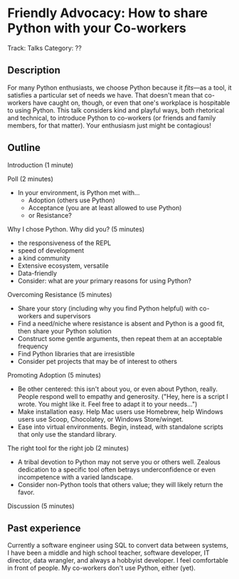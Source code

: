 # Friendly Advocacy: How to share Python with your Co-workers

Track: Talks
Category: ??

## Description

For many Python enthusiasts, we choose Python because it *fits*—as a tool, it satisfies a particular set of needs we have. That doesn't mean that co-workers have caught on, though, or even that one's workplace is hospitable to using Python. This talk considers kind and playful ways, both rhetorical and technical, to introduce Python to co-workers (or friends and family members, for that matter). Your enthusiasm just might be contagious!

## Outline

Introduction (1 minute)

Poll (2 minutes)
- In your environment, is Python met with...
	* Adoption (others use Python)
	* Acceptance (you are at least allowed to use Python)
	* or Resistance?

Why I chose Python. Why did you? (5 minutes)
- the responsiveness of the REPL
- speed of development
- a kind community
- Extensive ecosystem, versatile
- Data-friendly
- Consider: what are *your* primary reasons for using Python?

Overcoming Resistance (5 minutes)
- Share your story (including why you find Python helpful) with co-workers and supervisors
- Find a need/niche where resistance is absent and Python is a good fit, then share your Python solution
- Construct some gentle arguments, then repeat them at an acceptable frequency
- Find Python libraries that are irresistible
- Consider pet projects that may be of interest to others

Promoting Adoption (5 minutes)
- Be other centered: this isn't about you, or even about Python, really. People respond well to empathy and generosity. ("Hey, here is a script I wrote. You might like it. Feel free to adapt it to your needs...")
- Make installation easy. Help Mac users use Homebrew, help Windows users use Scoop, Chocolatey, or Windows Store/winget.
- Ease into virtual environments. Begin, instead, with standalone scripts that only use the standard library.

The right tool for the right job (2 minutes)
- A tribal devotion to Python may not serve you or others well. Zealous dedication to a specific tool often betrays underconfidence or even incompetence with a varied landscape.
- Consider non-Python tools that others value; they will likely return the favor.

Discussion (5 minutes)

## Past experience

Currently a software engineer using SQL to convert data between systems, I have been a middle and high school teacher, software developer, IT director, data wrangler, and always a hobbyist developer. I feel comfortable in front of people. My co-workers don't use Python, either (yet).

